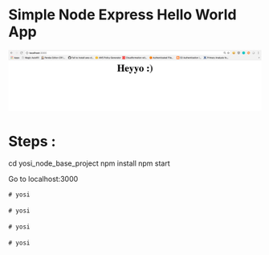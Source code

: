 # Simple Node Express Hello World App


![localhost:3000](/public/images/localhost_3000.png?raw=true "Node & Express")

# Steps :
  cd yosi_node_base_project
  npm install
  npm start

  Go to localhost:3000

```  
#   y o s i 
 
 #   y o s i 
 
 #   y o s i 
 
 #   y o s i 
 
 